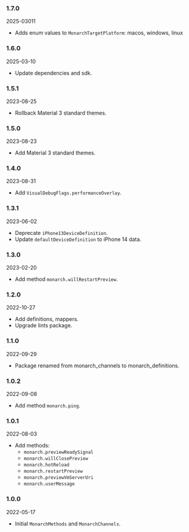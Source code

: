 ### 1.7.0
2025-03011
- Adds enum values to `MonarchTargetPlatform`: macos, windows, linux

### 1.6.0
2025-03-10
- Update dependencies and sdk.

### 1.5.1
2023-08-25
- Rollback Material 3 standard themes.

### 1.5.0 
2023-08-23
- Add Material 3 standard themes.

### 1.4.0
2023-08-31
- Add `VisualDebugFlags.performanceOverlay`.

### 1.3.1
2023-06-02
- Deprecate `iPhone13DeviceDefinition`.
- Update `defaultDeviceDefinition` to iPhone 14 data.

### 1.3.0
2023-02-20
- Add method `monarch.willRestartPreview`.

### 1.2.0
2022-10-27
- Add definitions, mappers.
- Upgrade lints package.

### 1.1.0
2022-09-29
- Package renamed from monarch_channels to monarch_definitions.

### 1.0.2
2022-09-08
- Add method `monarch.ping`.

### 1.0.1
2022-08-03
- Add methods:
  - `monarch.previewReadySignal`
  - `monarch.willClosePreview`
  - `monarch.hotReload`
  - `monarch.restartPreview`
  - `monarch.previewVmServerUri`
  - `monarch.userMessage`

### 1.0.0
2022-05-17
- Initial `MonarchMethods` and `MonarchChannels`.
